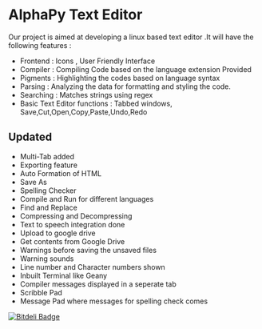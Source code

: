 AlphaPy Text Editor
====================
Our project is aimed at developing a linux based text editor .It will have the following features :
* Frontend : Icons , User Friendly Interface
* Compiler : Compiling Code based on the language extension Provided
* Pigments : Highlighting the codes based on language syntax
* Parsing : Analyzing the data for formatting and styling the code.
* Searching : Matches strings using regex
* Basic Text Editor functions : Tabbed windows, Save,Cut,Open,Copy,Paste,Undo,Redo

Updated
-------
* Multi-Tab added
* Exporting feature
* Auto Formation of HTML 
* Save As 
* Spelling Checker
* Compile and Run for different languages 
* Find and Replace 
* Compressing and Decompressing
* Text to speech integration done 
* Upload to google drive
* Get contents from Google Drive
* Warnings before saving the unsaved files
* Warning sounds 
* Line number and Character numbers shown
* Inbuilt Terminal like Geany
* Compiler messages displayed in a seperate tab 
* Scribble Pad
* Message Pad where messages for spelling check comes 


[![Bitdeli Badge](https://d2weczhvl823v0.cloudfront.net/tusharmakkar08/alphapy/trend.png)](https://bitdeli.com/free "Bitdeli Badge")

